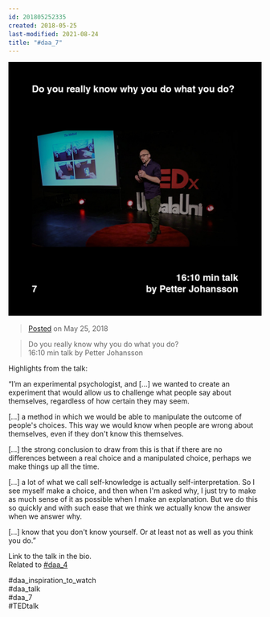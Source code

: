 ```yaml
---
id: 201805252335
created: 2018-05-25
last-modified: 2021-08-24
title: "#daa_7"
---
```

![](../assets/201805252335.jpg)

>[Posted](202106221357) on May 25, 2018

>Do you really know why you do what you do?  
>16:10 min talk by Petter Johansson

Highlights from the talk:

“I’m an experimental psychologist, and […] we wanted to create an experiment that would allow us to challenge what people say about themselves, regardless of how certain they may seem.

[…] a method in which we would be able to manipulate the outcome of people's choices. This way we would know when people are wrong about themselves, even if they don't know this themselves.

[…] the strong conclusion to draw from this is that if there are no differences between a real choice and a manipulated choice, perhaps we make things up all the time.

[…] a lot of what we call self-knowledge is actually self-interpretation. So I see myself make a choice, and then when I'm asked why, I just try to make as much sense of it as possible when I make an explanation. But we do this so quickly and with such ease that we think we actually know the answer when we answer why.

[…] know that you don't know yourself. Or at least not as well as you think you do.”

Link to the talk in the bio.  
Related to [#daa_4](201805232317)

#daa_inspiration_to_watch  
#daa_talk  
#daa_7  
#TEDtalk  